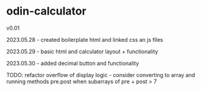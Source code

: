 # odin-calculator
v0.01

2023.05.28 - created boilerplate html and linked css an js files

2023.05.29 - basic html and calculator layout + functionality

2023.05.30 - added decimal button and functionality

TODO:  refactor overflow of display logic - consider converting to array and running methods pre.post
when subarrays of pre + post > 7